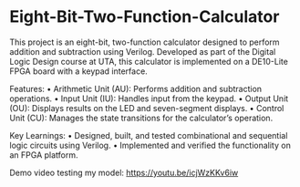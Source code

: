 # Eight-Bit-Two-Function-Calculator
This project is an eight-bit, two-function calculator designed to perform addition and subtraction using Verilog. Developed as part of the Digital Logic Design course at UTA, this calculator is implemented on a DE10-Lite FPGA board with a keypad interface.

Features:
	•	Arithmetic Unit (AU): Performs addition and subtraction operations.
	•	Input Unit (IU): Handles input from the keypad.
	•	Output Unit (OU): Displays results on the LED and seven-segment displays.
	•	Control Unit (CU): Manages the state transitions for the calculator’s operation.

Key Learnings:
	•	Designed, built, and tested combinational and sequential logic circuits using Verilog.
	•	Implemented and verified the functionality on an FPGA platform.

Demo video testing my model:
https://youtu.be/icjWzKKv6iw
